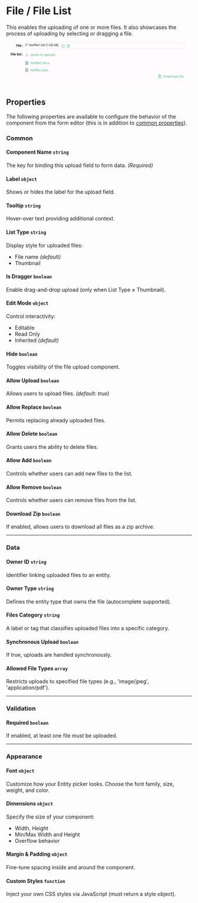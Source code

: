 # File / File List

This enables the uploading of one or more files. It also showcases the process of uploading by selecting or dragging a file.

![Image](../Entity-References/images/filelist1.png)

[//]: # '<iframe width="100%" height="500" src="https://pd-docs-adminportal-test.shesha.dev/shesha/forms-designer/?id=3745cb52-d48c-478c-8d34-b5743f7c9388" title="File / Filelist component" ></iframe>'

## Properties

The following properties are available to configure the behavior of the component from the form editor (this is in addition to [common properties](/docs/front-end-basics/form-components/common-component-properties)).

### Common
#### **Component Name** `string`  
The key for binding this upload field to form data. *(Required)*

#### **Label** `object`  
Shows or hides the label for the upload field.

#### **Tooltip** `string`  
Hover-over text providing additional context.

#### **List Type** `string`  
Display style for uploaded files:
- File name *(default)*
- Thumbnail

#### **Is Dragger** `boolean`  
Enable drag-and-drop upload (only when List Type ≠ Thumbnail).

#### **Edit Mode** `object`  
Control interactivity:
- Editable
- Read Only
- Inherited *(default)*

#### **Hide** `boolean`  
Toggles visibility of the file upload component.

#### **Allow Upload** `boolean`  
Allows users to upload files. *(default: true)*

#### **Allow Replace** `boolean`  
Permits replacing already uploaded files.

#### **Allow Delete** `boolean`  
Grants users the ability to delete files.

#### **Allow Add** ``boolean``
Controls whether users can add new files to the list.

#### **Allow Remove** ``boolean``
Controls whether users can remove files from the list.

#### **Download Zip** ``boolean``
If enabled, allows users to download all files as a zip archive.

___

### Data
#### **Owner ID** `string`  
Identifier linking uploaded files to an entity.

#### **Owner Type** `string`  
Defines the entity type that owns the file (autocomplete supported).

#### **Files Category** `string`
A label or tag that classifies uploaded files into a specific category.

#### **Synchronous Upload** `boolean`  
If true, uploads are handled synchronously.

#### **Allowed File Types** `array`  
Restricts uploads to specified file types (e.g., 'image/jpeg', 'application/pdf').

___

### Validation

#### **Required** `boolean`  
If enabled, at least one file must be uploaded.

___

### Appearance

#### **Font** ``object`` 

Customize how your Entity picker looks. Choose the font family, size, weight, and color.

#### **Dimensions** ``object`` 

Specify the size of your component:
- Width, Height
- Min/Max Width and Height
- Overflow behavior

#### **Margin & Padding** ``object``

Fine-tune spacing inside and around the component.

####  **Custom Styles** ``function``

Inject your own CSS styles via JavaScript (must return a style object).


